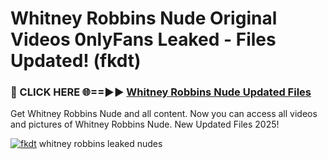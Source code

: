 # Whitney Robbins Nude Original Videos 0nlyFans Leaked - Files Updated! (fkdt)

<h3>🔴 CLICK HERE 🌐==►► <a href="https://tinyurl.com/52m3yx9h" rel="nofollow">Whitney Robbins Nude Updated Files</a></h3>

Get Whitney Robbins Nude and all content. Now you can access all videos and pictures of Whitney Robbins Nude. New Updated Files 2025!

[![fkdt](https://i.imgur.com/TnHtlc8.gif)](https://tinyurl.com/52m3yx9h)
whitney robbins leaked nudes